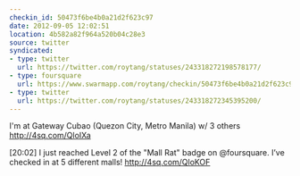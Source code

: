 ```yaml
---
checkin_id: 50473f6be4b0a21d2f623c97
date: 2012-09-05 12:02:51
location: 4b582a82f964a520b04c28e3
source: twitter
syndicated:
- type: twitter
  url: https://twitter.com/roytang/statuses/243318272198578177/
- type: foursquare
  url: https://www.swarmapp.com/roytang/checkin/50473f6be4b0a21d2f623c97
- type: twitter
  url: https://twitter.com/roytang/statuses/243318272345395200/
---
```


I'm at Gateway Cubao (Quezon City, Metro Manila) w/ 3 others http://4sq.com/QloIXa

<time>[20:02]</time> I just reached Level 2 of the "Mall Rat" badge on @foursquare. I’ve checked in at 5 different malls! http://4sq.com/QloKOF